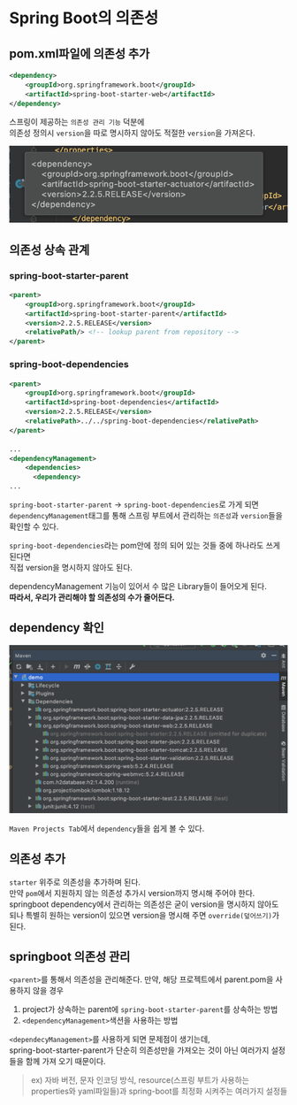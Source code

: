 # Spring Boot의 의존성


## pom.xml파일에 의존성 추가
```xml
<dependency>
    <groupId>org.springframework.boot</groupId>
    <artifactId>spring-boot-starter-web</artifactId>
</dependency>
```
스프링이 제공하는 `의존성 관리 기능` 덕분에  
의존성 정의시 `version`을 따로 명시하지 않아도 적절한 `version`을 가져온다.

![](picture/ch3_dependency.png)

## 의존성 상속 관계

### spring-boot-starter-parent

```xml
<parent>
    <groupId>org.springframework.boot</groupId>
    <artifactId>spring-boot-starter-parent</artifactId>
    <version>2.2.5.RELEASE</version>
    <relativePath/> <!-- lookup parent from repository -->
</parent>
```

### spring-boot-dependencies

```xml
<parent>
    <groupId>org.springframework.boot</groupId>
    <artifactId>spring-boot-dependencies</artifactId>
    <version>2.2.5.RELEASE</version>
    <relativePath>../../spring-boot-dependencies</relativePath>
</parent>

...
<dependencyManagement>
    <dependencies>
      <dependency>
...
```

`spring-boot-starter-parent` -> `spring-boot-dependencies`로 가게 되면  
`dependencyManagement`태그를 통해 스프링 부트에서 관리하는 `의존성`과 `version`들을 확인할 수 있다.

`spring-boot-dependencies`라는 pom안에 정의 되어 있는 것들 중에 하나라도 쓰게 된다면  
직접 version을 명시하지 않아도 된다.  

dependencyManagement 기능이 있어서 수 많은 Library들이 들어오게 된다.  
__따라서, 우리가 관리해야 할 의존성의 수가 줄어든다.__

## dependency 확인
 
![](picture/ch3_1_picture.png)

`Maven Projects Tab`에서 `dependency`들을 쉽게 볼 수 있다.

## 의존성 추가

`starter` 위주로 의존성을 추가하며 된다.  
만약 `pom`에서 지원하지 않는 의존성 추가시 version까지 명시해 주어야 한다.
springboot dependency에서 관리하는 의존성은 굳이 version을 명시하지 않아도 되나 특별히 원하는 version이 있으면 version을 명시해 주면 `override(덮어쓰기)`가 된다.

## springboot 의존성 관리

`<parent>`를 통해서 의존성을 관리해준다. 만약, 해당 프로젝트에서 parent.pom을 사용하지 않을 경우

1. project가 상속하는 parent에 `spring-boot-starter-parent`를 상속하는 방법
2. `<dependencyManagement>`색션을 사용하는 방법

`<dependecyManagement>`를 사용하게 되면 문제점이 생기는데,  
spring-boot-starter-parent가 단순히 의존성만을 가져오는 것이 아닌 여러가지 설정들을 함께 가져 오기 때문이다. 
> ex) 자바 버전, 문자 인코딩 방식, resource(스프링 부트가 사용하는 properties와 yaml파일들)과 spring-boot를 최정화 시켜주는 여러가지 설정들

